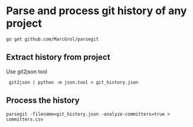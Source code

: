 # Parse and process git history of any project

    go get github.com/MarcGrol/parsegit


## Extract history from project

Use git2json tool

     git2json | python -m json.tool > git_history.json

## Process the history

    parsegit -filename=git_history.json -analyze-committers=true > committers.csv
     
     

    
